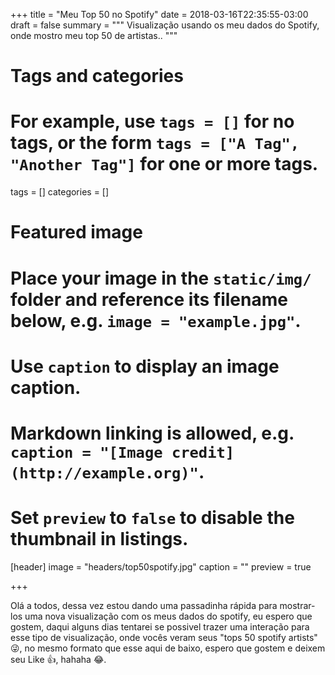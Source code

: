+++
title = "Meu Top 50 no Spotify"
date = 2018-03-16T22:35:55-03:00
draft = false
summary = """
Visualização usando os meu dados do Spotify, onde mostro meu top 50 de artistas..
"""

# Tags and categories
# For example, use `tags = []` for no tags, or the form `tags = ["A Tag", "Another Tag"]` for one or more tags.
tags = []
categories = []

# Featured image
# Place your image in the `static/img/` folder and reference its filename below, e.g. `image = "example.jpg"`.
# Use `caption` to display an image caption.
#   Markdown linking is allowed, e.g. `caption = "[Image credit](http://example.org)"`.
# Set `preview` to `false` to disable the thumbnail in listings.
[header]
image = "headers/top50spotify.jpg"
caption = ""
preview = true

+++

Olá a todos, dessa vez estou dando uma passadinha rápida para mostrar-los uma nova visualização com os meus dados do spotify, eu espero que gostem, daqui alguns dias tentarei se possivel trazer uma interação para esse tipo de visualização, onde vocês veram seus "tops 50 spotify artists" :stuck_out_tongue_winking_eye:, no mesmo formato que esse aqui de baixo, espero que gostem e deixem seu Like :thumbsup:, hahaha :joy:.

<div id="chart"></div>

<script>
    const svg = d3.select('svg'),
    width = +svg.attr('width'),
    height = +svg.attr('height');

const tooltipDiv = d3.select("#chart")
    .append("div")
    .attr("class", "tooltip")
    .style("opacity", 0);


const color = d3.scaleOrdinal(d3.schemeCategory20);

const simulation = d3.forceSimulation()
    .force('link', d3.forceLink().id(d => d.id))
    .force('collide', d3.forceCollide(30))
    .force('center', d3.forceCenter((width / 2), height / 2))
    .force('genreX', d3.forceX(genreX).strength(0.009))
    .force('genreY', d3.forceY(genreY));

svg.append('g')
    .attr('class', 'category-legend')
    .attr('transform', 'translate(20,20)');

const legend = d3.legendColor()
    .shape('circle')
    .shapeRadius('8')
    .orient('vertical')
    .classPrefix('legend');


d3.json('top50leo.json', function (error, graph) {
    if (error) throw error;

    const types = d3.set(graph.edges.map(e => e.type)).values();
    color.domain(types);

    legend
        .scale(color)
        .on('cellover', c => {
            d3.selectAll('.links line')
                .transition().duration(200)
                .attr('opacity', d => d.type === c ? 1 : 0);

            d3.selectAll('.node image')
                .filter(n => {
                    return graph.edges
                        .filter(e => e.type === c)
                        .find(e => e.source.id === n.id || e.target.id === n.id) !== undefined;
                })
                .attr('x', n => -33)
                .attr('y', n => -33)
                .attr('width', 66)
                .attr('height', 66);
        })
        .on('cellout', () => {
            d3.selectAll('.links line')
                .transition().duration(200)
                .attr('opacity', 1);

            d3.selectAll('.node image')
                .attr('x', n => -25)
                .attr('y', n => -25)
                .attr('width', 50)
                .attr('height', 50);
        });

    svg.select('.category-legend')
        .call(legend);

    const link = svg.append('g')
        .attr('class', 'links')
        .selectAll('line')
        .data(graph.edges)
        .enter()
        .append('line')
        .style('stroke', e => color(e.type))
        .attr('stroke-width', 1)
        .on('mouseover', d => {
            d3.selectAll('.legendlabel')
                .filter(l => l === d.type)
                .classed('legend-hover', true);
        })
        .on('mouseout', () => {
            d3.selectAll('.legendlabel')
                .classed('legend-hover', false);
        });

    const nodeGroup = svg.append('g')
        .attr('class', 'nodes')
        .selectAll('.node')
        .data(graph.nodes)
        .enter()
        .append('g')
        .attr('class', 'node')
        .call(d3.drag()
            .on('start', dragstarted)
            .on('drag', dragged)
            .on('end', dragended));

    nodeGroup
        .append('image')
        .attr('xlink:href', d => d.img)
        .attr('x', -25)
        .attr('y', -25)
        .attr('width', 55)
        .attr('height', 55)
        .on('mouseover', (d, i, nodes) => {
            svg.selectAll('.links line')
                .transition()
                .duration(200)
                .attr('opacity', e => d.id === e.source.id || d.id === e.target.id ? 1 : 0);

            tooltipDiv.transition()
                .duration(200)
                .style('opacity', 0.7);
            tooltipDiv.html(`${d.name}`)
                .style("left", d3.event.pageX + "px")
                .style("top", d3.event.pageY + "px");

            d3.selectAll(nodes)
                .classed('greyed', n => n.id !== d.id && !isAdjacent(d, n))
                .transition().duration(200)
                .attr('x', n => isAdjacent(d, n) ? -33 : -25)
                .attr('y', n => isAdjacent(d, n) ? -33 : -25)
                .attr('width', n => isAdjacent(d, n) ? 66 : 50)
                .attr('height', n => isAdjacent(d, n) ? 66 : 50);

            d3.select(nodes[i])
                .transition()
                .duration(200)
                .attr('x', -40)
                .attr('y', -40)
                .attr('width', 80)
                .attr('height', 80);

            d3.selectAll('.legendlabel')
                .filter(l => {
                    return graph.edges
                        .filter(e => e.source.id === d.id || e.target.id === d.id)
                        .map(e => e.type)
                        .includes(l);
                })
                .classed('legend-hover', true);

        })
        .on('mouseout', (d, i, nodes) => {
            svg.selectAll('.links line')
                .transition()
                .duration(200)
                .attr('opacity', 1)
                .attr('stroke-width', 1)
                .style('stroke', e => color(e.type));

            tooltipDiv.transition()
                .duration(200)
                .style('opacity', 0);

            d3.selectAll(nodes)
                .classed('greyed', false)
                .transition()
                .duration(200)
                .attr('x', -25)
                .attr('y', -25)
                .attr('width', 55)
                .attr('height', 55);

            d3.selectAll('.legendlabel')
                .classed('legend-hover', false);
            const node = d3.selectAll('.node')
                .filter(n => d.id === n.id);

            node.select('rect')
                .remove();

            node.select('text')
                .remove();
        })
        .on('click', d => window.open(d.url));

    simulation
        .nodes(graph.nodes)
        .on('tick', ticked);

    simulation.force('link')
        .links(graph.edges);

    function ticked() {
        link
            .attr('x1', d => d.source.x)
            .attr('y1', d => d.source.y)
            .attr('x2', d => d.target.x)
            .attr('y2', d => d.target.y);

        nodeGroup.attr('transform', d => `translate(${d.x}, ${d.y})`);
    }

    function isAdjacent(source, node) {
        return graph.edges
            .filter(e => e.source.id === source.id || e.target.id === source.id)
            .find(e => e.target.id === node.id || e.source.id === node.id) !== undefined;
    }
});

function dragstarted(d) {
    if (!d3.event.active) simulation.alphaTarget(0.3).restart();
    d.fx = d.x;
    d.fy = d.y;
}

function dragged(d) {
    d.fx = d3.event.x;
    d.fy = d3.event.y;
}

function genreX(n) {
    const genres = n.genres.join('-');
    if (genres.includes('hip hop') || genres.includes('rap')) {
        return width / 4 * 3;
    } else if (genres.includes('house')) {
        return width / 4;
    } else {
        return width;
    }
}

function genreY(n) {
    const genres = n.genres.join('-');
    if (genres.length === 0 && !genres.includes('hip hop') && !genres.includes('rap') && genres.includes('house')) {
        return height / 4;
    } else {
        return height / 2;
    }
}

function dragended(d) {
    if (!d3.event.active) simulation.alphaTarget(0);
    d.fx = null;
    d.fy = null;


}
</script> 

